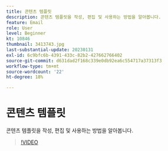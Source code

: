 ```yaml
---
title: 콘텐츠 템플릿
description: 콘텐츠 템플릿을 작성, 편집 및 사용하는 방법을 알아봅니다.
feature: Email
role: User
level: Beginner
kt: 10846
thumbnail: 3413743.jpg
last-substantial-update: 20230131
exl-id: 6c9bfc6b-4391-433c-82b2-427662766402
source-git-commit: d631dad2f168c339e0db92ea6c554717a37313f3
workflow-type: tm+mt
source-wordcount: '22'
ht-degree: 18%

---
```


# 콘텐츠 템플릿

콘텐츠 템플릿을 작성, 편집 및 사용하는 방법을 알아봅니다.

>[!VIDEO](https://video.tv.adobe.com/v/3413743?quality=12&learn=on)
